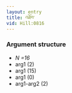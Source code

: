 ```yaml
---
layout: entry
title: འཐོབ་
vid: Hill:0816
---
```

### Argument structure
* _N =16_
* arg1 (2)
* arg1 (15)
* arg1 (0)
* arg1-arg2 (2)
